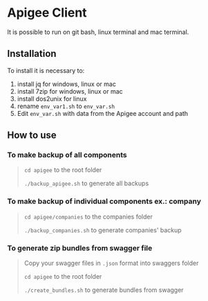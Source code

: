 # Apigee Client

It is possible to run on git bash, linux terminal and mac terminal.

## Installation

To install it is necessary to:

1. install jq for windows, linux or mac
1. install 7zip for windows, linux or mac
1. install dos2unix for linux
1. rename `env_var1.sh` to `env_var.sh`
1. Edit `env_var.sh` with data from the Apigee account and path

## How to use

### To make backup of all components
>`cd apigee` to the root folder
> 
>`./backup_apigee.sh` to generate all backups
### To make backup of individual components ex.: company
>`cd apigee/companies` to the companies folder
> 
>`./backup_companies.sh` to generate companies' backup

### To generate zip bundles from swagger file
>Copy your swagger files in `.json` format into swaggers folder
> 
> `cd apigee` to the root folder
> 
>`./create_bundles.sh` to generate bundles from swagger